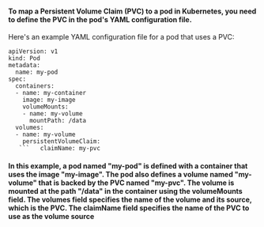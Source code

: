 #### To map a Persistent Volume Claim (PVC) to a pod in Kubernetes, you need to define the PVC in the pod's YAML configuration file. 


Here's an example YAML configuration file for a pod that uses a PVC:

```
apiVersion: v1
kind: Pod
metadata:
  name: my-pod
spec:
  containers:
  - name: my-container
    image: my-image
    volumeMounts:
    - name: my-volume
      mountPath: /data
  volumes:
  - name: my-volume
    persistentVolumeClaim:
   ```   claimName: my-pvc
```

#### In this example, a pod named "my-pod" is defined with a container that uses the image "my-image". The pod also defines a volume named "my-volume" that is backed by the PVC named "my-pvc". The volume is mounted at the path "/data" in the container using the volumeMounts field. The volumes field specifies the name of the volume and its source, which is the PVC. The claimName field specifies the name of the PVC to use as the volume source